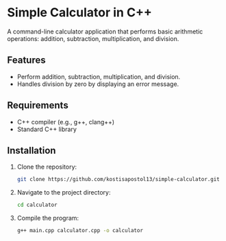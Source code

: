 # Simple Calculator in C++

A command-line calculator application that performs basic arithmetic operations: addition, subtraction, multiplication, and division.

## Features

- Perform addition, subtraction, multiplication, and division.
- Handles division by zero by displaying an error message.

## Requirements

- C++ compiler (e.g., g++, clang++)
- Standard C++ library

## Installation

1. Clone the repository:

   ```bash
   git clone https://github.com/kostisapostol13/simple-calculator.git

2. Navigate to the project directory:
    ```bash
   cd calculator

3. Compile the program:
    ```bash
   g++ main.cpp calculator.cpp -o calculator
